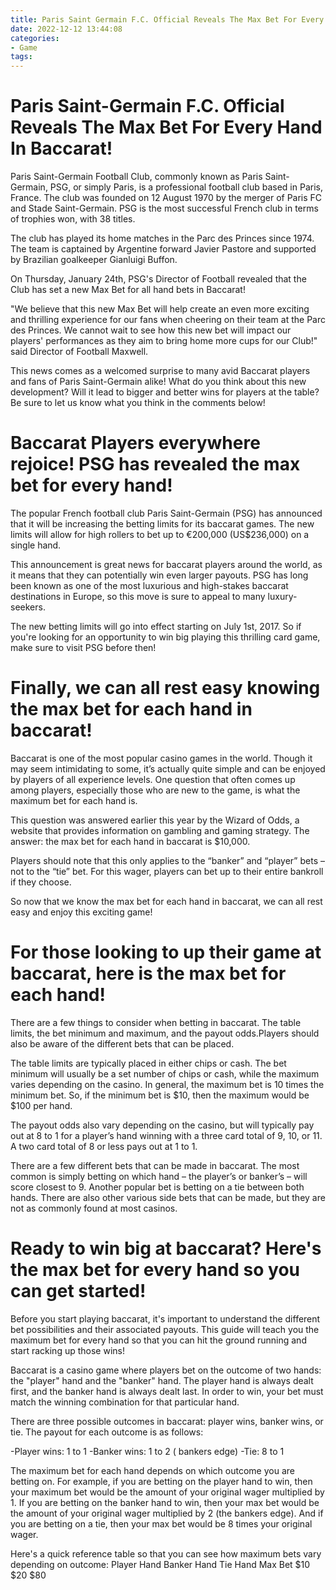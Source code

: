 ```yaml
---
title: Paris Saint Germain F.C. Official Reveals The Max Bet For Every Hand In Baccarat!
date: 2022-12-12 13:44:08
categories:
- Game
tags:
---
```



#  Paris Saint-Germain F.C. Official Reveals The Max Bet For Every Hand In Baccarat!

Paris Saint-Germain Football Club, commonly known as Paris Saint-Germain, PSG, or simply Paris, is a professional football club based in Paris, France. The club was founded on 12 August 1970 by the merger of Paris FC and Stade Saint-Germain. PSG is the most successful French club in terms of trophies won, with 38 titles.

The club has played its home matches in the Parc des Princes since 1974. The team is captained by Argentine forward Javier Pastore and supported by Brazilian goalkeeper Gianluigi Buffon.

On Thursday, January 24th, PSG's Director of Football revealed that the Club has set a new Max Bet for all hand bets in Baccarat! 

"We believe that this new Max Bet will help create an even more exciting and thrilling experience for our fans when cheering on their team at the Parc des Princes. We cannot wait to see how this new bet will impact our players' performances as they aim to bring home more cups for our Club!" said Director of Football Maxwell.

This news comes as a welcomed surprise to many avid Baccarat players and fans of Paris Saint-Germain alike! What do you think about this new development? Will it lead to bigger and better wins for players at the table? Be sure to let us know what you think in the comments below!

#  Baccarat Players everywhere rejoice! PSG has revealed the max bet for every hand!

The popular French football club Paris Saint-Germain (PSG) has announced that it will be increasing the betting limits for its baccarat games. The new limits will allow for high rollers to bet up to €200,000 (US$236,000) on a single hand.

This announcement is great news for baccarat players around the world, as it means that they can potentially win even larger payouts. PSG has long been known as one of the most luxurious and high-stakes baccarat destinations in Europe, so this move is sure to appeal to many luxury-seekers.

The new betting limits will go into effect starting on July 1st, 2017. So if you're looking for an opportunity to win big playing this thrilling card game, make sure to visit PSG before then!

#  Finally, we can all rest easy knowing the max bet for each hand in baccarat!

Baccarat is one of the most popular casino games in the world. Though it may seem intimidating to some, it’s actually quite simple and can be enjoyed by players of all experience levels. One question that often comes up among players, especially those who are new to the game, is what the maximum bet for each hand is.

This question was answered earlier this year by the Wizard of Odds, a website that provides information on gambling and gaming strategy. The answer: the max bet for each hand in baccarat is $10,000.

Players should note that this only applies to the “banker” and “player” bets – not to the “tie” bet. For this wager, players can bet up to their entire bankroll if they choose.

So now that we know the max bet for each hand in baccarat, we can all rest easy and enjoy this exciting game!

#  For those looking to up their game at baccarat, here is the max bet for each hand!

There are a few things to consider when betting in baccarat. The table limits, the bet minimum and maximum, and the payout odds.Players should also be aware of the different bets that can be placed.

The table limits are typically placed in either chips or cash. The bet minimum will usually be a set number of chips or cash, while the maximum varies depending on the casino. In general, the maximum bet is 10 times the minimum bet. So, if the minimum bet is $10, then the maximum would be $100 per hand.

The payout odds also vary depending on the casino, but will typically pay out at 8 to 1 for a player’s hand winning with a three card total of 9, 10, or 11. A two card total of 8 or less pays out at 1 to 1.

There are a few different bets that can be made in baccarat. The most common is simply betting on which hand – the player’s or banker’s – will score closest to 9. Another popular bet is betting on a tie between both hands. There are also other various side bets that can be made, but they are not as commonly found at most casinos.

#  Ready to win big at baccarat? Here's the max bet for every hand so you can get started!

Before you start playing baccarat, it's important to understand the different bet possibilities and their associated payouts. This guide will teach you the maximum bet for every hand so that you can hit the ground running and start racking up those wins!

Baccarat is a casino game where players bet on the outcome of two hands: the "player" hand and the "banker" hand. The player hand is always dealt first, and the banker hand is always dealt last. In order to win, your bet must match the winning combination for that particular hand.

There are three possible outcomes in baccarat: player wins, banker wins, or tie. The payout for each outcome is as follows:

-Player wins: 1 to 1
-Banker wins: 1 to 2 ( bankers edge) 
-Tie: 8 to 1

The maximum bet for each hand depends on which outcome you are betting on. For example, if you are betting on the player hand to win, then your maximum bet would be the amount of your original wager multiplied by 1. If you are betting on the banker hand to win, then your max bet would be the amount of your original wager multiplied by 2 (the bankers edge). And if you are betting on a tie, then your max bet would be 8 times your original wager.

Here's a quick reference table so that you can see how maximum bets vary depending on outcome:
Player Hand Banker Hand Tie Hand
Max Bet $10 $20 $80